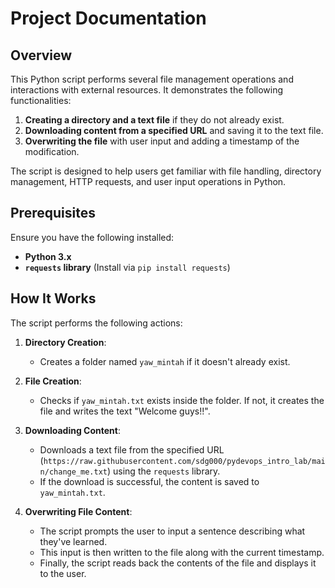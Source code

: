 # Project Documentation

## Overview

This Python script performs several file management operations and interactions with external resources. It demonstrates the following functionalities:

1. **Creating a directory and a text file** if they do not already exist.
2. **Downloading content from a specified URL** and saving it to the text file.
3. **Overwriting the file** with user input and adding a timestamp of the modification.

The script is designed to help users get familiar with file handling, directory management, HTTP requests, and user input operations in Python.

## Prerequisites

Ensure you have the following installed:

- **Python 3.x**
- **`requests` library** (Install via `pip install requests`)

## How It Works

The script performs the following actions:

1. **Directory Creation**:
    - Creates a folder named `yaw_mintah` if it doesn't already exist.
  
2. **File Creation**:
    - Checks if `yaw_mintah.txt` exists inside the folder. If not, it creates the file and writes the text "Welcome guys!!".
  
3. **Downloading Content**:
    - Downloads a text file from the specified URL (`https://raw.githubusercontent.com/sdg000/pydevops_intro_lab/main/change_me.txt`) using the `requests` library.
    - If the download is successful, the content is saved to `yaw_mintah.txt`.

4. **Overwriting File Content**:
    - The script prompts the user to input a sentence describing what they've learned.
    - This input is then written to the file along with the current timestamp.
    - Finally, the script reads back the contents of the file and displays it to the user.


